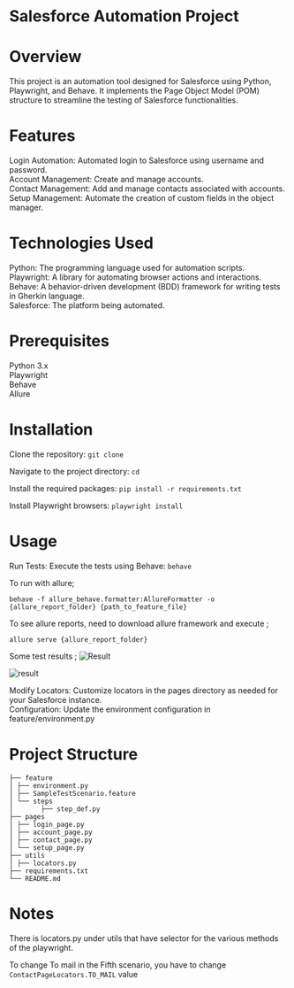 # Salesforce Automation Project

# Overview 

This project is an automation tool designed for Salesforce using Python, Playwright, and Behave. It implements the Page Object Model (POM) structure to streamline the testing of Salesforce functionalities.

# Features 

Login Automation: Automated login to Salesforce using username and password. <br/>
Account Management: Create and manage accounts.<br/>
Contact Management: Add and manage contacts associated with accounts.<br/>
Setup Management: Automate the creation of custom fields in the object manager.<br/>

# Technologies Used 

Python: The programming language used for automation scripts.<br/>
Playwright: A library for automating browser actions and interactions.<br/>
Behave: A behavior-driven development (BDD) framework for writing tests in Gherkin language.<br/>
Salesforce: The platform being automated. 

# Prerequisites 

Python 3.x<br/>
Playwright<br/>
Behave<br/>
Allure<br/>

# Installation 

Clone the repository: 
```git clone```

Navigate to the project directory: 
```cd```

Install the required packages: 
```pip install -r requirements.txt```

Install Playwright browsers: 
```playwright install```

# Usage 

Run Tests: Execute the tests using Behave: 
```behave```

To run with allure;

```behave -f allure_behave.formatter:AllureFormatter -o {allure_report_folder} {path_to_feature_file}```

To see allure reports, need to download allure framework and execute ;

```allure serve {allure_report_folder}```

Some test results ;
![Result](https://github.com/user-attachments/assets/df75ff2b-796c-4ee5-8a28-780856b5df78)

![result](https://github.com/user-attachments/assets/4301ae45-1df0-483d-a1c7-fb654c7e3d97)

Modify Locators: Customize locators in the pages directory as needed for your Salesforce instance.<br/>
Configuration: Update the environment configuration in feature/environment.py


# Project Structure
```
├── feature
│ ├── environment.py
│ ├── SampleTestScenario.feature
│ └── steps
│       ├── step_def.py
├── pages
│ ├── login_page.py
│ ├── account_page.py
│ ├── contact_page.py
│ └── setup_page.py
├── utils
│ ├── locators.py
├── requirements.txt
└── README.md
```

# Notes 

There is locators.py under utils that have selector for the various methods of the playwright.<br/>

To change To mail in the Fifth scenario, you have to change `ContactPageLocators.TO_MAIL` value

